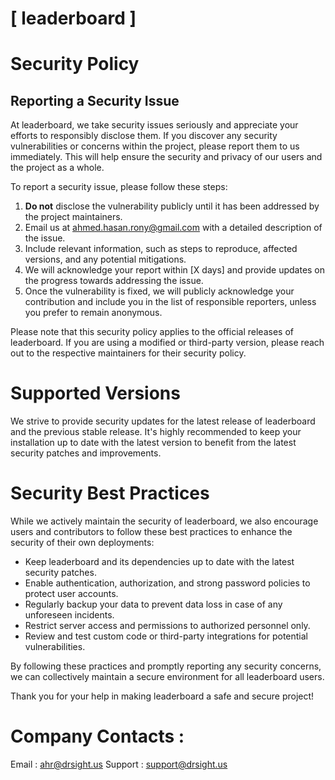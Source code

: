 # [ leaderboard ]

# Security Policy

## Reporting a Security Issue

At leaderboard, we take security issues seriously and appreciate your efforts to responsibly disclose them. If you discover any security vulnerabilities or concerns within the project, please report them to us immediately. This will help ensure the security and privacy of our users and the project as a whole.

To report a security issue, please follow these steps:

1. **Do not** disclose the vulnerability publicly until it has been addressed by the project maintainers.
2. Email us at [ahmed.hasan.rony@gmail.com](mailto:ahmed.hasan.rony@gmail.com) with a detailed description of the issue.
3. Include relevant information, such as steps to reproduce, affected versions, and any potential mitigations.
4. We will acknowledge your report within [X days] and provide updates on the progress towards addressing the issue.
5. Once the vulnerability is fixed, we will publicly acknowledge your contribution and include you in the list of responsible reporters, unless you prefer to remain anonymous.

Please note that this security policy applies to the official releases of leaderboard. If you are using a modified or third-party version, please reach out to the respective maintainers for their security policy.

# Supported Versions

We strive to provide security updates for the latest release of leaderboard and the previous stable release. It's highly recommended to keep your installation up to date with the latest version to benefit from the latest security patches and improvements.

# Security Best Practices

While we actively maintain the security of leaderboard, we also encourage users and contributors to follow these best practices to enhance the security of their own deployments:

- Keep leaderboard and its dependencies up to date with the latest security patches.
- Enable authentication, authorization, and strong password policies to protect user accounts.
- Regularly backup your data to prevent data loss in case of any unforeseen incidents.
- Restrict server access and permissions to authorized personnel only.
- Review and test custom code or third-party integrations for potential vulnerabilities.

By following these practices and promptly reporting any security concerns, we can collectively maintain a secure environment for all leaderboard users.

Thank you for your help in making leaderboard a safe and secure project!

# Company Contacts : 
Email : [ahr@drsight.us](mailto:ahr@drsight.us)
Support : [support@drsight.us](mailto:support@drsight.us)


